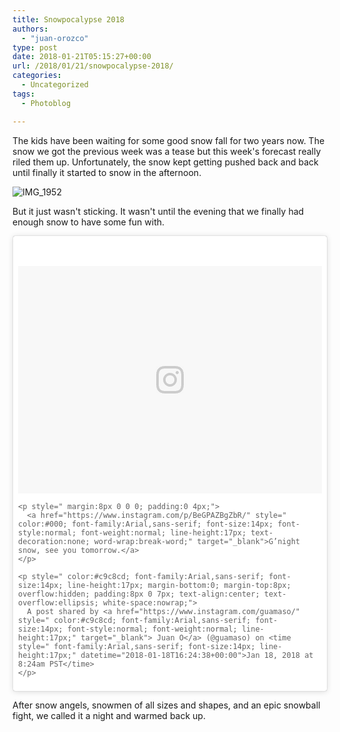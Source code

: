 ```yaml
---
title: Snowpocalypse 2018
authors: 
  - "juan-orozco"
type: post
date: 2018-01-21T05:15:27+00:00
url: /2018/01/21/snowpocalypse-2018/
categories:
  - Uncategorized
tags:
  - Photoblog

---
```

The kids have been waiting for some good snow fall for two years now. The snow we got the previous week was a tease but this week's forecast really riled them up. Unfortunately, the snow kept getting pushed back and back until finally it started to snow in the afternoon.

<img src="https://i1.wp.com/m.juanorozco.com/photos/2018/01/IMG_1952.jpg?w=580" alt="IMG_1952" data-recalc-dims="1" />

But it just wasn't sticking. It wasn't until the evening that we finally had enough snow to have some fun with.

<blockquote class="instagram-media" data-instgrm-captioned data-instgrm-permalink="https://www.instagram.com/p/BeGPAZBgZbR/" data-instgrm-version="8" style=" background:#FFF; border:0; border-radius:3px; box-shadow:0 0 1px 0 rgba(0,0,0,0.5),0 1px 10px 0 rgba(0,0,0,0.15); margin: 1px; max-width:658px; padding:0; width:99.375%; width:-webkit-calc(100% - 2px); width:calc(100% - 2px);">
  <div style="padding:8px;">
    <div style=" background:#F8F8F8; line-height:0; margin-top:40px; padding:37.5% 0; text-align:center; width:100%;">
      <div style=" background:url(data:image/png;base64,iVBORw0KGgoAAAANSUhEUgAAACwAAAAsCAMAAAApWqozAAAABGdBTUEAALGPC/xhBQAAAAFzUkdCAK7OHOkAAAAMUExURczMzPf399fX1+bm5mzY9AMAAADiSURBVDjLvZXbEsMgCES5/P8/t9FuRVCRmU73JWlzosgSIIZURCjo/ad+EQJJB4Hv8BFt+IDpQoCx1wjOSBFhh2XssxEIYn3ulI/6MNReE07UIWJEv8UEOWDS88LY97kqyTliJKKtuYBbruAyVh5wOHiXmpi5we58Ek028czwyuQdLKPG1Bkb4NnM+VeAnfHqn1k4+GPT6uGQcvu2h2OVuIf/gWUFyy8OWEpdyZSa3aVCqpVoVvzZZ2VTnn2wU8qzVjDDetO90GSy9mVLqtgYSy231MxrY6I2gGqjrTY0L8fxCxfCBbhWrsYYAAAAAElFTkSuQmCC); display:block; height:44px; margin:0 auto -44px; position:relative; top:-22px; width:44px;">
      </div>
    </div>
    
    <p style=" margin:8px 0 0 0; padding:0 4px;">
      <a href="https://www.instagram.com/p/BeGPAZBgZbR/" style=" color:#000; font-family:Arial,sans-serif; font-size:14px; font-style:normal; font-weight:normal; line-height:17px; text-decoration:none; word-wrap:break-word;" target="_blank">G’night snow, see you tomorrow.</a>
    </p>
    
    <p style=" color:#c9c8cd; font-family:Arial,sans-serif; font-size:14px; line-height:17px; margin-bottom:0; margin-top:8px; overflow:hidden; padding:8px 0 7px; text-align:center; text-overflow:ellipsis; white-space:nowrap;">
      A post shared by <a href="https://www.instagram.com/guamaso/" style=" color:#c9c8cd; font-family:Arial,sans-serif; font-size:14px; font-style:normal; font-weight:normal; line-height:17px;" target="_blank"> Juan O</a> (@guamaso) on <time style=" font-family:Arial,sans-serif; font-size:14px; line-height:17px;" datetime="2018-01-18T16:24:38+00:00">Jan 18, 2018 at 8:24am PST</time>
    </p>
  </div>
</blockquote>



After snow angels, snowmen of all sizes and shapes, and an epic snowball fight, we called it a night and warmed back up.